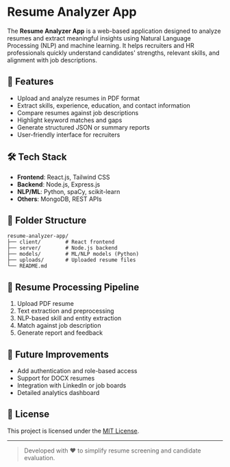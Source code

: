 # Resume Analyzer App

The **Resume Analyzer App** is a web-based application designed to analyze resumes and extract meaningful insights using Natural Language Processing (NLP) and machine learning. It helps recruiters and HR professionals quickly understand candidates' strengths, relevant skills, and alignment with job descriptions.

## 🚀 Features

- Upload and analyze resumes in PDF format
- Extract skills, experience, education, and contact information
- Compare resumes against job descriptions
- Highlight keyword matches and gaps
- Generate structured JSON or summary reports
- User-friendly interface for recruiters

## 🛠️ Tech Stack

- **Frontend**: React.js, Tailwind CSS
- **Backend**: Node.js, Express.js
- **NLP/ML**: Python, spaCy, scikit-learn
- **Others**: MongoDB, REST APIs



## 📁 Folder Structure

```
resume-analyzer-app/
├── client/        # React frontend
├── server/        # Node.js backend
├── models/        # ML/NLP models (Python)
├── uploads/       # Uploaded resume files
└── README.md
```

## 🤖 Resume Processing Pipeline

1. Upload PDF resume
2. Text extraction and preprocessing
3. NLP-based skill and entity extraction
4. Match against job description
5. Generate report and feedback

## 📌 Future Improvements

- Add authentication and role-based access
- Support for DOCX resumes
- Integration with LinkedIn or job boards
- Detailed analytics dashboard

## 📄 License

This project is licensed under the [MIT License](LICENSE).

---

> Developed with ❤️ to simplify resume screening and candidate evaluation.
